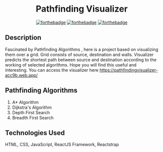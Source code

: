 <h1 align = 'center'>
    Pathfinding Visualizer
</h1>


<div align = 'center'>
              
[![forthebadge](http://forthebadge.com/images/badges/built-with-love.svg)](http://forthebadge.com)
[![forthebadge](https://forthebadge.com/images/badges/made-with-javascript.svg)](https://forthebadge.com)
[![forthebadge](https://forthebadge.com/images/badges/check-it-out.svg)](https://forthebadge.com) 

</div>


## Description
Fascinated by Pathfinding Algorithms , here is a project based on visualizing them over a grid. Grid consists of source, destination and walls. Visualizer predicts the shortest path between source and destination according to the working of selected algorithms. Hope you will find this useful and interesting. You can access the visualizer here https://pathfindingvisualizer-acc9b.web.app/ 


## Pathfinding Algorithms 
1. A* Algorithm
2. Dijkstra's Algorithm
3. Depth First Search
4. Breadth First Search

## Technologies Used
HTML,
CSS,
JavaScript,
ReactJS Framework,
Reactstrap



